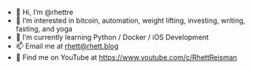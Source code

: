 - 👋 Hi, I’m @rhettre
- 👀 I’m interested in bitcoin, automation, weight lifting, investing, writing, fasting, and yoga
- 🌱 I’m currently learning Python / Docker / iOS Development
- 📫 Email me at rhett@rhett.blog 
- 🎥 Find me on YouTube at https://www.youtube.com/c/RhettReisman

<!---
rhettre/rhettre is a ✨ special ✨ repository because its `README.md` (this file) appears on your GitHub profile.
You can click the Preview link to take a look at your changes.
--->
